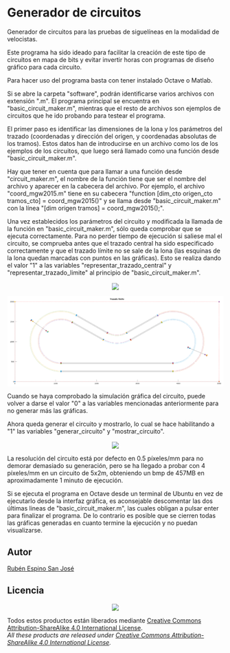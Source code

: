 # Generador de circuitos
Generador de circuitos para las pruebas de siguelíneas en la modalidad de velocistas.

Este programa ha sido ideado para facilitar la creación de este tipo de circuitos en mapa de bits y evitar invertir horas con programas de diseño gráfico para cada circuito.

Para hacer uso del programa basta con tener instalado Octave o Matlab.

Si se abre la carpeta "software", podrán identificarse varios archivos con extensión ".m". El programa principal se encuentra en "basic_circuit_maker.m", mientras que el resto de archivos son ejemplos de circuitos que he ido probando para testear el programa.

El primer paso es identificar las dimensiones de la lona y los parámetros del trazado (coordenadas y dirección del origen, y coordenadas absolutas de los tramos). Estos datos han de introducirse en un archivo como los de los ejemplos de los circuitos, que luego será llamado como una función desde "basic_circuit_maker.m".

Hay que tener en cuenta que para llamar a una función desde "circuit_maker.m", el nombre de la función tiene que ser el nombre del archivo y aparecer en la cabecera del archivo. Por ejemplo, el archivo "coord_mgw2015.m" tiene en su cabecera "function [dim_cto origen_cto tramos_cto] = coord_mgw2015()" y se llama desde "basic_circuit_maker.m" con la línea "[dim origen tramos] = coord_mgw2015();".

Una vez establecidos los parámetros del circuito y modificada la llamada de la función en "basic_circuit_maker.m", sólo queda comprobar que se ejecuta correctamente. Para no perder tiempo de ejecución si saliese mal el circuito, se comprueba antes que el trazado central ha sido especificado correctamente y que el trazado límite no se sale de la lona (las esquinas de la lona quedan marcadas con puntos en las gráficas). Esto se realiza dando el valor "1" a las variables "representar_trazado_central" y "representar_trazado_limite" al principio de "basic_circuit_maker.m".

<p align="center">
<img src="images/Trazado central.png" width="600" align = "center">
</p>

<p align="center">
<img src="images/Trazado limite.png" width="600" align = "center">
</p>

Cuando se haya comprobado la simulación gráfica del circuito, puede volver a darse el valor "0" a las variables mencionadas anteriormente para no generar más las gráficas.

Ahora queda generar el circuito y mostrarlo, lo cual se hace habilitando a "1" las variables "generar_circuito" y "mostrar_circuito".

<p align="center">
<img src="images/circuito.bmp" width="600" align = "center">
</p>

La resolución del circuito está por defecto en 0.5 píxeles/mm para no demorar demasiado su generación, pero se ha llegado a probar con 4 píxeles/mm en un circuito de 5x2m, obteniendo un bmp de 457MB en aproximadamente 1 minuto de ejecución.

Si se ejecuta el programa en Octave desde un terminal de Ubuntu en vez de ejecutarlo desde la interfaz gráfica, es aconsejable descomentar las dos últimas lineas de "basic_circuit_maker.m", las cuales obligan a pulsar enter para finalizar el programa. De lo contrario es posible que se cierren todas las gráficas generadas en cuanto termine la ejecución y no puedan visualizarse.

## Autor
[Rubén Espino San José](https://github.com/Resaj)

## Licencia
<p align="center">
<img src="license/by-sa.png" align = "center">
</p>

Todos estos productos están liberados mediante [Creative Commons Attribution-ShareAlike 4.0 International License](http://creativecommons.org/licenses/by-sa/4.0/).  
_All these products are released under [Creative Commons Attribution-ShareAlike 4.0 International License](http://creativecommons.org/licenses/by-sa/4.0/)._
